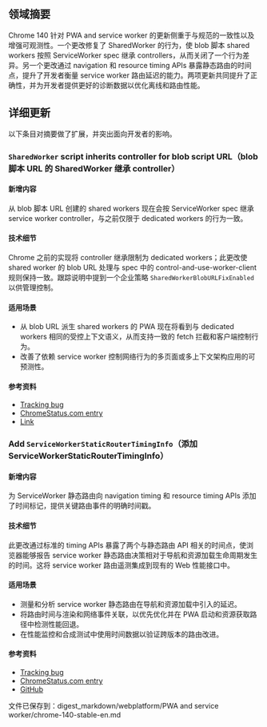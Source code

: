 ## 领域摘要

Chrome 140 针对 PWA and service worker 的更新侧重于与规范的一致性以及增强可观测性。一个更改修复了 SharedWorker 的行为，使 blob 脚本 shared workers 按照 ServiceWorker spec 继承 controllers，从而关闭了一个行为差异。另一个更改通过 navigation 和 resource timing APIs 暴露静态路由的时间点，提升了开发者衡量 service worker 路由延迟的能力。两项更新共同提升了正确性，并为开发者提供更好的诊断数据以优化离线和路由性能。

## 详细更新

以下条目对摘要做了扩展，并突出面向开发者的影响。

### `SharedWorker` script inherits controller for blob script URL（blob 脚本 URL 的 SharedWorker 继承 controller）

#### 新增内容
从 blob 脚本 URL 创建的 shared workers 现在会按 ServiceWorker spec 继承 service worker controller，与之前仅限于 dedicated workers 的行为一致。

#### 技术细节
Chrome 之前的实现将 controller 继承限制为 dedicated workers；此更改使 shared worker 的 blob URL 处理与 spec 中的 control-and-use-worker-client 规则保持一致。跟踪说明中提到一个企业策略 `SharedWorkerBlobURLFixEnabled` 以供管理控制。

#### 适用场景
- 从 blob URL 派生 shared workers 的 PWA 现在将看到与 dedicated workers 相同的受控上下文语义，从而支持一致的 fetch 拦截和客户端控制行为。
- 改善了依赖 service worker 控制网络行为的多页面或多上下文架构应用的可预测性。

#### 参考资料
- [Tracking bug](https://issues.chromium.org/issues/324939068)
- [ChromeStatus.com entry](https://chromestatus.com/feature/5137897664806912)
- [Link](https://w3c.github.io/ServiceWorker/#control-and-use-worker-client)

### Add `ServiceWorkerStaticRouterTimingInfo`（添加 ServiceWorkerStaticRouterTimingInfo）

#### 新增内容
为 ServiceWorker 静态路由向 navigation timing 和 resource timing APIs 添加了时间标记，提供关键路由事件的明确时间戳。

#### 技术细节
此更改通过标准的 timing APIs 暴露了两个与静态路由 API 相关的时间点，使浏览器能够报告 service worker 静态路由决策相对于导航和资源加载生命周期发生的时间。这将 service worker 路由遥测集成到现有的 Web 性能接口中。

#### 适用场景
- 测量和分析 service worker 静态路由在导航和资源加载中引入的延迟。
- 将路由时间与渲染和网络事件关联，以优先优化并在 PWA 启动和资源获取路径中检测性能回退。
- 在性能监控和合成测试中使用时间数据以验证跨版本的路由改进。

#### 参考资料
- [Tracking bug](https://issues.chromium.org/issues/41496865)
- [ChromeStatus.com entry](https://chromestatus.com/feature/6309742380318720)
- [GitHub](https://github.com/w3c/ServiceWorker)

文件已保存到：digest_markdown/webplatform/PWA and service worker/chrome-140-stable-en.md